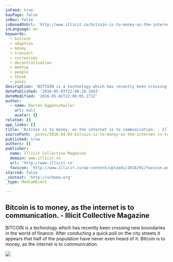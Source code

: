 ```yaml
---
inFeed: true
hasPage: false
inNav: false
isBasedOnUrl: 'http://www.illicit.co/bitcoin-is-to-money-as-the-internet-is-to-newspapers/'
inLanguage: en
keywords:
  - bitcoin
  - adoption
  - money
  - transact
  - currencies
  - decentralisation
  - meetup
  - people
  - think
  - ponzi
description: 'BITCOIN is a technology which has recently been crossing new boundaries in the world of finance. After conducting a quick poll on the city streets it appears that half of the population have never even heard of it. Bitcoin is to money, as the internet is to communication.'
datePublished: '2016-05-02T22:08:18.345Z'
dateModified: '2016-05-02T22:08:05.171Z'
author:
  - name: Darren Eggenschwiler
    url: null
    avatar: {}
related: []
app_links: []
title: 'Bitcoin is to money, as the internet is to communication. - Illicit Collective Magazine'
sourcePath: _posts/2016-04-03-bitcoin-is-to-money-as-the-internet-is-to-communication-.md
published: true
authors: []
publisher:
  name: Illicit Collective Magazine
  domain: www.illicit.co
  url: 'http://www.illicit.co'
  favicon: 'http://www.illicit.co/wp-content/uploads/2016/01/favicon.png'
starred: false
_context: 'http://schema.org'
_type: MediaObject

---
```

<article style=""><h1>Bitcoin is to money, as the internet is to communication. - Illicit Collective Magazine</h1><p>BITCOIN is a technology which has recently been crossing new boundaries in the world of finance. After conducting a quick poll on the city streets it appears that half of the population have never even heard of it. Bitcoin is to money, as the internet is to communication.</p><img src="http://www.illicit.co/wp-content/uploads/2015/11/9621551805_7cca02b58b_o.jpg" /></article>